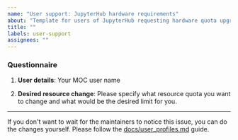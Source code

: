 ```yaml
---
name: "User support: JupyterHub hardware requirements"
about: "Template for users of JupyterHub requesting hardware quota upgrade: disk size, CPU/GPU/Memory."
title: ""
labels: user-support
assignees: ""
---
```


### Questionnaire

1. **User details**:
   Your MOC user name

2. **Desired resource change**:
   Please specify what resource quota you want to change and what would be the desired limit for you.

---

If you don't want to wait for the maintainers to notice this issue, you can do the changes yourself. Please follow the [docs/user_profiles.md](https://github.com/operate-first/support/blob/main/docs/user_profiles.md) guide.
